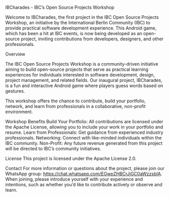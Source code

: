 IBCharades - IBC’s Open Source Projects Workshop

Welcome to IBCharades, the first project in the IBC Open Source Projects Workshop, an initiative by the International Berlin Community (IBC) to provide practical software development experience. This Android game, which has been a hit at IBC events, is now being developed as an open-source project, inviting contributions from developers, designers, and other professionals.

Overview

The IBC Open Source Projects Workshop is a community-driven initiative aiming to build open-source projects that serve as practical learning experiences for individuals interested in software development, design, project management, and related fields. Our inaugural project, IBCharades, is a fun and interactive Android game where players guess words based on gestures.

This workshop offers the chance to contribute, build your portfolio, network, and learn from professionals in a collaborative, non-profit environment.

Workshop Benefits
Build Your Portfolio: All contributions are licensed under the Apache License, allowing you to include your work in your portfolio and resume.
Learn from Professionals: Get guidance from experienced industry professionals.
Networking: Connect with like-minded individuals within the IBC community.
Non-Profit: Any future revenue generated from this project will be directed to IBC’s community initiatives.

License
This project is licensed under the Apache License 2.0.

Contact
For more information or questions about the project, please join our WhatsApp group: https://chat.whatsapp.com/EGwpZHBCrJjGC0aWzzsblA. When joining, please introduce yourself with your experience and intentions, such as whether you’d like to contribute actively or observe and learn.
